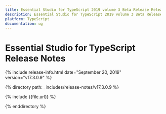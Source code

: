 ```yaml
---
title: Essential Studio for TypeScript 2019 volume 3 Beta Release Release Notes  
description: Essential Studio for TypeScript 2019 volume 3 Beta Release Release Notes  
platform: TypeScript
documentation: ug
---
```


# Essential Studio for TypeScript  Release Notes  

{% include release-info.html date="September 20, 2019"  version="v17.3.0.9" %} 


{% directory path: _includes/release-notes/v17.3.0.9 %}

{% include {{file.url}} %}

{% enddirectory %}